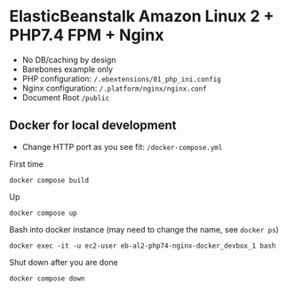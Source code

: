 # ElasticBeanstalk Amazon Linux 2 + PHP7.4 FPM + Nginx

- No DB/caching by design
- Barebones example only
- PHP configuration: `/.ebextensions/01_php_ini.config`
- Nginx configuration: `/.platform/nginx/nginx.conf`
- Document Root `/public`

## Docker for local development

- Change HTTP port as you see fit: `/docker-compose.yml`

First time
```
docker compose build
```

Up
```
docker compose up
```

Bash into docker instance (may need to change the name, see `docker ps`)
```
docker exec -it -u ec2-user eb-al2-php74-nginx-docker_devbox_1 bash
```

Shut down after you are done
```
docker compose down
```